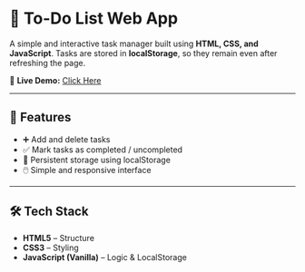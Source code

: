 # 📝 To-Do List Web App

A simple and interactive task manager built using **HTML, CSS, and JavaScript**.
Tasks are stored in **localStorage**, so they remain even after refreshing the page.

🔗 **Live Demo:** [Click Here](https://hitesh1236.github.io/todo-app/)

---

## 🚀 Features
- ➕ Add and delete tasks
- ✅ Mark tasks as completed / uncompleted
- 💾 Persistent storage using localStorage
- 🖱️ Simple and responsive interface

---

## 🛠️ Tech Stack
- **HTML5** – Structure
- **CSS3** – Styling
- **JavaScript (Vanilla)** – Logic & LocalStorage
